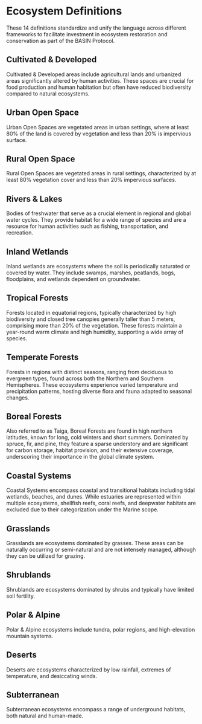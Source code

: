 # Ecosystem Definitions

These 14 definitions standardize and unify the language across different frameworks to facilitate investment in ecosystem restoration and conservation as part of the BASIN Protocol.

## Cultivated & Developed

Cultivated & Developed areas include agricultural lands and urbanized areas significantly altered by human activities. These spaces are crucial for food production and human habitation but often have reduced biodiversity compared to natural ecosystems.

## Urban Open Space

Urban Open Spaces are vegetated areas in urban settings, where at least 80% of the land is covered by vegetation and less than 20% is impervious surface.

## Rural Open Space

Rural Open Spaces are vegetated areas in rural settings, characterized by at least 80% vegetation cover and less than 20% impervious surfaces.

## Rivers & Lakes

Bodies of freshwater that serve as a crucial element in regional and global water cycles. They provide habitat for a wide range of species and are a resource for human activities such as fishing, transportation, and recreation.

## Inland Wetlands

Inland wetlands are ecosystems where the soil is periodically saturated or covered by water. They include swamps, marshes, peatlands, bogs, floodplains, and wetlands dependent on groundwater.

## Tropical Forests

Forests located in equatorial regions, typically characterized by high biodiversity and closed tree canopies generally taller than 5 meters, comprising more than 20% of the vegetation. These forests maintain a year-round warm climate and high humidity, supporting a wide array of species.

## Temperate Forests

Forests in regions with distinct seasons, ranging from deciduous to evergreen types, found across both the Northern and Southern Hemispheres. These ecosystems experience varied temperature and precipitation patterns, hosting diverse flora and fauna adapted to seasonal changes.

## Boreal Forests

Also referred to as Taiga, Boreal Forests are found in high northern latitudes, known for long, cold winters and short summers. Dominated by spruce, fir, and pine, they feature a sparse understory and are significant for carbon storage, habitat provision, and their extensive coverage, underscoring their importance in the global climate system.

## Coastal Systems

Coastal Systems encompass coastal and transitional habitats including tidal wetlands, beaches, and dunes. While estuaries are represented within multiple ecosystems, shellfish reefs, coral reefs, and deepwater habitats are excluded due to their categorization under the Marine scope.

## Grasslands

Grasslands are ecosystems dominated by grasses. These areas can be naturally occurring or semi-natural and are not intensely managed, although they can be utilized for grazing.

## Shrublands

Shrublands are ecosystems dominated by shrubs and typically have limited soil fertility.

## Polar & Alpine

Polar & Alpine ecosystems include tundra, polar regions, and high-elevation mountain systems.

## Deserts

Deserts are ecosystems characterized by low rainfall, extremes of temperature, and desiccating winds.

## Subterranean

Subterranean ecosystems encompass a range of underground habitats, both natural and human-made.
